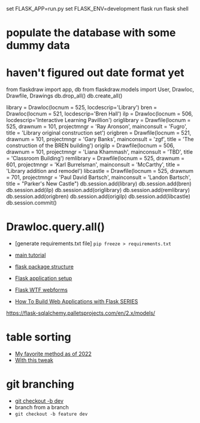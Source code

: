 set FLASK_APP=run.py
set FLASK_ENV=development
flask run
flask shell

# populate the database with some dummy data

# haven't figured out date format yet

from flaskdraw import app, db
from flaskdraw.models import User, Drawloc, Drawfile, Drawings
db.drop_all()
db.create_all()

library = Drawloc(locnum = 525, locdescrip='Library')
bren = Drawloc(locnum = 521, locdescrip='Bren Hall')
ilp = Drawloc(locnum = 506, locdescrip='Interactive Learning Pavillion')
origlibrary = Drawfile(locnum = 525, drawnum = 101, projectmngr = 'Ray Aronson', mainconsult = 'Fugro', title = 'Library original construction set')
origbren = Drawfile(locnum = 521, drawnum = 101, projectmngr = 'Gary Banks', mainconsult = 'zgf', title = 'The construction of the BREN building')
origilp = Drawfile(locnum = 506, drawnum = 101, projectmngr = 'Liana Khammash', mainconsult = 'TBD', title = 'Classroom Building')
remlibrary = Drawfile(locnum = 525, drawnum = 601, projectmngr = 'Karl Burrelsman', mainconsult = 'McCarthy', title = 'Library addition and remodel')
libcastle = Drawfile(locnum = 525, drawnum = 701, projectmngr = 'Paul David Bartsch', mainconsult = 'Landon Bartsch', title = "Parker's New Castle")
db.session.add(library)
db.session.add(bren)
db.session.add(ilp)
db.session.add(origlibrary)
db.session.add(remlibrary)
db.session.add(origbren)
db.session.add(origilp)
db.session.add(libcastle)
db.session.commit()

# Drawloc.query.all()

- [generate requirements.txt file]
  `pip freeze > requirements.txt`

- [main tutorial](https://www.digitalocean.com/community/tutorials/how-to-use-flask-sqlalchemy-to-interact-with-databases-in-a-flask-application)
- [flask package structure](https://medium.com/thedevproject/flask-project-structure-the-right-choice-to-start-4553740fad98)
- [Flask application setup](https://flask.palletsprojects.com/en/1.1.x/tutorial/factory/)

- [Flask WTF webforms](https://www.digitalocean.com/community/tutorials/how-to-use-and-validate-web-forms-with-flask-wtf)

- [How To Build Web Applications with Flask SERIES](https://www.digitalocean.com/community/tutorial_series/how-to-create-web-sites-with-flask)

https://flask-sqlalchemy.palletsprojects.com/en/2.x/models/

# table sorting

- [My favorite method as of 2022](https://stackoverflow.com/a/49041392/747748)
- [With this tweak](https://stackoverflow.com/a/53880407/747748)

# git branching

- [git checkout -b dev](https://stackoverflow.com/a/4470822/747748)
- branch from a branch
- `git checkout -b feature dev`
